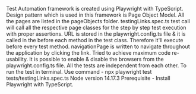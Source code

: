 Test Automation framework is created using Playwright with TypeScript.
Design pattern which is used in this framework is Page Object Model.
All the pages are listed in the pageObjects folder.
testingLinks.spec.ts test call will call all the respective page classes for the step by step test execution with proper assertions.
URL is stored in the playwright.config.ts file & it is called in the before each method in the test class. Therefore it'll execute before every test method.
navigationPage is written to navigate throughout the application by clicking the link.
Tried to achieve maximum code re-usability.
It is possible to enable & disable the browsers from the playwright.config.ts file.
All the tests are independent from each other.
To run the test in terminal. Use command - npx playwright test tests/testingLinks.spec.ts
Node version 14.17.3
Prerequisite - Install Playwright with TypeScript.